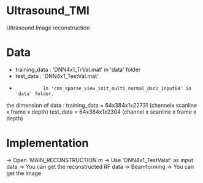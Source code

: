 # Ultrasound_TMI
Ultrasound Image reconstruction

Data
===============
* training_data  :   'DNN4x1_TrVal.mat' in 'data' folder
* test_data :  'DNN4x1_TestVal.mat'
*               In 'cnn_sparse_view_init_multi_normal_dsr2_input64' in 'data' folder.
  
       
the dimension of data : 
  training_data =  64x384x1x22731  (channelx scanline x frame x depth)
  test_data =   64x384x1x2304 (channel x scanline x frame x depth)
                        
Implementation
===============
-> Open 'MAIN_RECONSTRUCTION.m
-> Use 'DNN4x1_TestValat' as input data
-> You can get the reconstructed RF data
-> Beamforming
-> You can get the image
